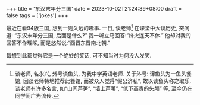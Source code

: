 +++
title = '东汉末年分三国'
date = 2023-10-02T21:24:39+08:00
draft = false
tags = ['jokes']
+++

最近在看94版三国, 想到一则久远的趣事. 一日, 谈老师[^1] 在课堂中大谈历史, 突问道: “东汉末年分三国, 后面是什么?” 我一听立马回答:“烽火连天不休.” 他却对我的回答不作理睬, 而是悠然说:“西晋东晋南北朝.” 

[^1]: 谈老师, 名永兴, 外号谈鱼头, 为我中学英语老师. 关于外号: 谭鱼头为一鱼头餐馆, 因谈老师特地推荐此餐馆, 而被众人觉得“假公济私”, 故以谈鱼头称之取乐. 谈老师有许多名言, 如“山间芦笋”, “墙上芦苇”, “低下高贵的头颅” 等, 至今仍在同学间广为流传.

每想到此都觉得它是一个绝妙的笑话, 可不知当时为何没人发笑. 